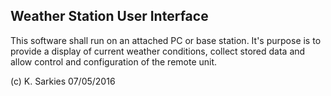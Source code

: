 Weather Station User Interface
------------------------------

This software shall run on an attached PC or base station. It's purpose is to
provide a display of current weather conditions, collect stored data and allow
control and configuration of the remote unit.

(c) K. Sarkies 07/05/2016

